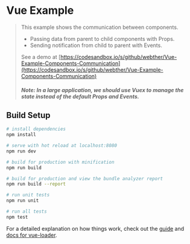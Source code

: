 # Vue Example

> This example shows the communication between components.
> * Passing data from parent to child components with Props.
> * Sending notification from child to parent with Events.
> 
> See a demo at [https://codesandbox.io/s/github/webther/Vue-Example-Components-Communication](https://codesandbox.io/s/github/webther/Vue-Example-Components-Communication)
> 
> <h5><i>Note: In a large application, we should use Vuex to manage the state instead of the default Props and Events.</i></h5> 


## Build Setup

``` bash
# install dependencies
npm install

# serve with hot reload at localhost:8080
npm run dev

# build for production with minification
npm run build

# build for production and view the bundle analyzer report
npm run build --report

# run unit tests
npm run unit

# run all tests
npm test
```

For a detailed explanation on how things work, check out the [guide](http://vuejs-templates.github.io/webpack/) and [docs for vue-loader](http://vuejs.github.io/vue-loader).
